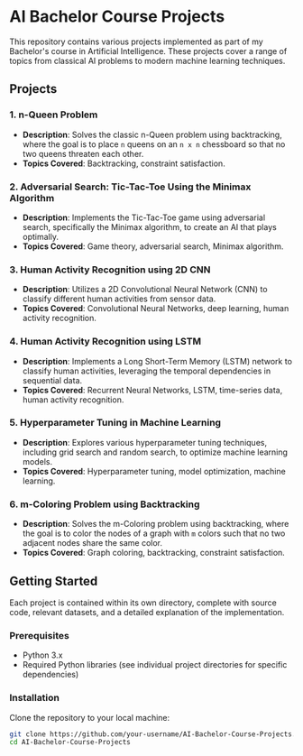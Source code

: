 # AI Bachelor Course Projects

This repository contains various projects implemented as part of my Bachelor's course in Artificial Intelligence. These projects cover a range of topics from classical AI problems to modern machine learning techniques.

## Projects

### 1. **n-Queen Problem**
   - **Description**: Solves the classic n-Queen problem using backtracking, where the goal is to place `n` queens on an `n x n` chessboard so that no two queens threaten each other.
   - **Topics Covered**: Backtracking, constraint satisfaction.

### 2. **Adversarial Search: Tic-Tac-Toe Using the Minimax Algorithm**
   - **Description**: Implements the Tic-Tac-Toe game using adversarial search, specifically the Minimax algorithm, to create an AI that plays optimally.
   - **Topics Covered**: Game theory, adversarial search, Minimax algorithm.

### 3. **Human Activity Recognition using 2D CNN**
   - **Description**: Utilizes a 2D Convolutional Neural Network (CNN) to classify different human activities from sensor data.
   - **Topics Covered**: Convolutional Neural Networks, deep learning, human activity recognition.

### 4. **Human Activity Recognition using LSTM**
   - **Description**: Implements a Long Short-Term Memory (LSTM) network to classify human activities, leveraging the temporal dependencies in sequential data.
   - **Topics Covered**: Recurrent Neural Networks, LSTM, time-series data, human activity recognition.

### 5. **Hyperparameter Tuning in Machine Learning**
   - **Description**: Explores various hyperparameter tuning techniques, including grid search and random search, to optimize machine learning models.
   - **Topics Covered**: Hyperparameter tuning, model optimization, machine learning.

### 6. **m-Coloring Problem using Backtracking**
   - **Description**: Solves the m-Coloring problem using backtracking, where the goal is to color the nodes of a graph with `m` colors such that no two adjacent nodes share the same color.
   - **Topics Covered**: Graph coloring, backtracking, constraint satisfaction.

## Getting Started

Each project is contained within its own directory, complete with source code, relevant datasets, and a detailed explanation of the implementation.

### Prerequisites
- Python 3.x
- Required Python libraries (see individual project directories for specific dependencies)

### Installation
Clone the repository to your local machine:
```bash
git clone https://github.com/your-username/AI-Bachelor-Course-Projects.git
cd AI-Bachelor-Course-Projects
